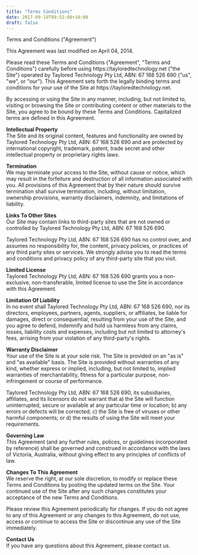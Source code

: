 ```yaml
---
title: "Terms Conditions"
date: 2017-09-19T09:52:08+10:00
draft: false
---
```


<p>Terms and Conditions ("Agreement")</p>
<p>This Agreement was last modified on April 04, 2014.</p>

<p>Please read these Terms and Conditions ("Agreement", "Terms and Conditions") carefully before using https://tayloredtechnology.net ("the Site") operated by Taylored Technology Pty Ltd, ABN: 67 168 526 690 ("us", "we", or "our"). This Agreement sets forth the legally binding terms and conditions for your use of the Site at https://tayloredtechnology.net.</p>
<p>By accessing or using the Site in any manner, including, but not limited to, visiting or browsing the Site or contributing content or other materials to the Site, you agree to be bound by these Terms and Conditions. Capitalized terms are defined in this Agreement.</p>

<p><strong>Intellectual Property</strong><br />The Site and its original content, features and functionality are owned by Taylored Technology Pty Ltd, ABN: 67 168 526 690 and are protected by international copyright, trademark, patent, trade secret and other intellectual property or proprietary rights laws.</p>

<p><strong>Termination</strong><br />We may terminate your access to the Site, without cause or notice, which may result in the forfeiture and destruction of all information associated with you. All provisions of this Agreement that by their nature should survive termination shall survive termination, including, without limitation, ownership provisions, warranty disclaimers, indemnity, and limitations of liability.</p>

<p><strong>Links To Other Sites</strong><br />Our Site may contain links to third-party sites that are not owned or controlled by Taylored Technology Pty Ltd, ABN: 67 168 526 690.</p>
<p>Taylored Technology Pty Ltd, ABN: 67 168 526 690 has no control over, and assumes no responsibility for, the content, privacy policies, or practices of any third party sites or services. We strongly advise you to read the terms and conditions and privacy policy of any third-party site that you visit.</p>

<p><strong>Limited License</strong><br />Taylored Technology Pty Ltd, ABN: 67 168 526 690 grants you a non-exclusive, non-transferable, limited license to use the Site in accordance with this Agreement.</p>

<p><strong>Limitation Of Liability</strong><br />In no event shall Taylored Technology Pty Ltd, ABN: 67 168 526 690, nor its directors, employees, partners, agents, suppliers, or affiliates, be liable for damages, direct or consequential, resulting from your use of the Site, and you agree to defend, indemnify and hold us harmless from any claims, losses, liability costs and expenses, including but not limited to attorney's fees, arrising from your violation of any third-party's rights.</p>

<p><strong>Warranty Disclaimer</strong><br />Your use of the Site is at your sole risk. The Site is provided on an "as is" and "as available" basis. The Site is provided without warranties of any kind, whether express or implied, including, but not limited to, implied warranties of merchantability, fitness for a particular purpose, non-infringement or course of performance.</p>
<p>Taylored Technology Pty Ltd, ABN: 67 168 526 690, its subsidiaries, affiliates, and its licensors do not warrant that a) the Site will function uninterrupted, secure or available at any particular time or location; b) any errors or defects will be corrected; c) the Site is free of viruses or other harmful components; or d) the results of using the Site will meet your requirements.</p>

<p><strong>Governing Law</strong><br />This Agreement (and any further rules, polices, or guidelines incorporated by reference) shall be governed and construed in accordance with the laws of Victoria, Australia, without giving effect to any principles of conflicts of law.</p>

<p><strong>Changes To This Agreement</strong><br />We reserve the right, at our sole discretion, to modify or replace these Terms and Conditions by posting the updated terms on the Site. Your continued use of the Site after any such changes constitutes your acceptance of the new Terms and Conditions.</p>
<p>Please review this Agreement periodically for changes. If you do not agree to any of this Agreement or any changes to this Agreement, do not use, access or continue to access the Site or discontinue any use of the Site immediately.</p>

<p><strong>Contact Us</strong><br />If you have any questions about this Agreement, please contact us.</p>

